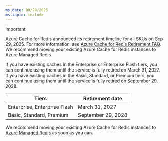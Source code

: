 ```yaml
---
ms.date: 09/28/2025
ms.topic: include
---
```


> [!IMPORTANT]
> Azure Cache for Redis announced its retirement timeline for all SKUs on Sep 29, 2025.  For more information, see [Azure Cache for Redis Retirement FAQ](../retirement-faq). We recommend moving your existing Azure Cache for Redis instances to Azure Managed Redis.
>
> If you have existing caches in the Enterprise or Enterprise Flash tiers, you can continue using them until the service is fully retired on  March 31, 2027.
> If you have existing caches in the Basic, Standard, or Premium tiers, you can continue using them until the service is fully retired on September 29. 2028.
> 
> | Tiers                        | Retirement date    |
> |------------------------------|--------------------|
> | Enterprise, Enterprise Flash | March 31, 2027     |
> | Basic, Standard, Premium     | September 29, 2028 |
> 
> We recommend moving your existing Azure Cache for Redis instances to [Azure Managed Redis](../../redis/migrate/migrate-overview) as soon as you can.


<!-- should we add link to Ret FAQ? -->
